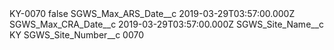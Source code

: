 <?xml version="1.0" encoding="UTF-8"?>
<CustomMetadata xmlns="http://soap.sforce.com/2006/04/metadata" xmlns:xsi="http://www.w3.org/2001/XMLSchema-instance" xmlns:xsd="http://www.w3.org/2001/XMLSchema">
    <label>KY-0070</label>
    <protected>false</protected>
    <values>
        <field>SGWS_Max_ARS_Date__c</field>
        <value xsi:type="xsd:dateTime">2019-03-29T03:57:00.000Z</value>
    </values>
    <values>
        <field>SGWS_Max_CRA_Date__c</field>
        <value xsi:type="xsd:dateTime">2019-03-29T03:57:00.000Z</value>
    </values>
    <values>
        <field>SGWS_Site_Name__c</field>
        <value xsi:type="xsd:string">KY</value>
    </values>
    <values>
        <field>SGWS_Site_Number__c</field>
        <value xsi:type="xsd:string">0070</value>
    </values>
</CustomMetadata>
